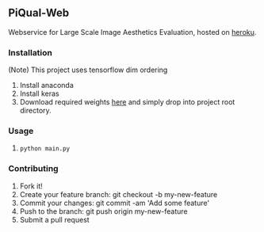 ## PiQual-Web

Webservice for Large Scale Image Aesthetics Evaluation, hosted on [heroku](http://piqual.herokuapp.com).

### Installation
(Note) This project uses tensorflow dim ordering

1. Install anaconda
2. Install keras
3. Download required weights [here](https://drive.google.com/file/d/0B0wpQxTjT1jOTC1Pc3o4c0haLVE/view?usp=sharing) and simply drop into project root directory.

### Usage
1. ``` python main.py ``` 

### Contributing

1. Fork it!
2. Create your feature branch: git checkout -b my-new-feature
3. Commit your changes: git commit -am 'Add some feature'
4. Push to the branch: git push origin my-new-feature
5. Submit a pull request
